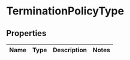 # TerminationPolicyType

## Properties

|Name | Type | Description | Notes|
|------------ | ------------- | ------------- | -------------|


